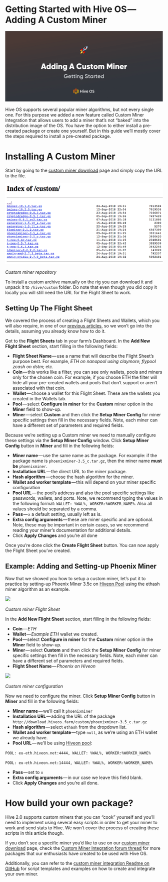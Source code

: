 # Getting Started with Hive OS — Adding A Custom Miner

<img
  src="https://github.com/minershive/hiveon-kb/raw/master/images/start_custom_miner/header.png?sanitize=true" data-canonical-src="https://github.com/minershive/hiveon-kb/raw/master/images/start_custom_miner/header.png"
  />

Hive OS supports several popular miner algorithms, but not every single one. For this purpose we added a new feature called Custom Miner Integration that allows users to add a miner that’s not “baked” into the distribution image of the OS. You have the option to either install a pre-created package or create one yourself. But in this guide we’ll mostly cover the steps required to install a pre-created package.

# Installing A Custom Miner
Start by going to the [custom miner download](http://download.hiveos.farm/custom/) page and simply copy the URL to the file.

<img
  src="https://github.com/minershive/hiveon-kb/raw/master/images/start_custom_miner/custom_miners.png?sanitize=true" data-canonical-src="https://github.com/minershive/hiveon-kb/raw/master/images/start_custom_miner/custom_miners.png"
  />

_Custom miner repository_

To install a custom archive manually on the rig you can download it and unpack it to `/hive/custom` folder. Do note that even though you did copy it locally you will still need the URL for the Flight Sheet to work.

## Setting Up The Flight Sheet
We covered the process of creating a Flight Sheets and Wallets, which you will also require, in one of our [previous articles](guides/start_dashboard_setup.md), so we won’t go into the details, assuming you already know how to do it.

Got to the **Flight Sheets** tab in your farm’s Dashboard. In the **Add New Flight Sheet** section, start filling in the following fields:

* __Flight Sheet Name__ — use a name that will describe the Flight Sheet’s purpose best. For example, _ETH on nanopool using claymore_; _flypool zcash on dstm_; etc.
* __Coin__ — this works like a filter, you can see only wallets, pools and miners only for the chosen coin. For example, if you choose ETH the filter will hide all your pre-created wallets and pools that don’t support or aren’t associated with that coin.
* __Wallet__ — choose a wallet for this Flight Sheet. These are the wallets you created in the Wallets tab.
* __Pool__ — select **Configure in miner** for the **Custom** miner option in the **Miner** field to show-up.
* __Miner__ — select **Custom** and then click the **Setup Miner Config** for miner specific settings then fill in the necessary fields. Note, each miner can have a different set of parameters and required fields.

Because we’re setting up a Custom miner we need to manually configure these settings via the **Setup Miner Config** window. Click **Setup Miner Config** button in **Miner** and fill in the following fields:

* __Miner name__ — use the same name as the package. For example: if the package name is `phoenixminer-3.5_c.tar.gz`, then the miner name **must be** `phoenixminer`.
* __Installation URL__ — the direct URL to the miner package.
* __Hash algorithm__ — choose the hash algorithm for the miner.
* __Wallet and worker template__ — this will depend on your miner specific configuration
* __Pool URL__ — the pool’s address and also the pool specific settings like passwords, wallets, and ports. Note, we recommend typing the values in the following format: `WALLET: %WAL%, WORKER:%WORKER_NAME%`. Also all values should be separated by a comma.
* __Pass__ — `x` a default setting, usually left as is.
* __Extra config arguments__ — these are miner specific and are optional. Note, these may be important in certain cases, so we recommend reading your miner’s documentation for additional details.
* Click **Apply Changes** and you’re all done

Once you’re done click the **Create Flight Sheet** button. You can now apply the Flight Sheet you’ve created.

## Example: Adding and Setting-up Phoenix Miner
Now that we showed you how to setup a custom miner, let’s put it to practice by setting-up Phoenix Miner 3.5c on [Hiveon Pool](https://www.hiveon.net/) using the ethash miner algorithm as an example.

<img
  src="https://github.com/minershive/hiveon-kb/raw/master/images/start_custom_miner/custom_fs.gif?sanitize=true" data-canonical-src="https://github.com/minershive/hiveon-kb/raw/master/images/start_custom_miner/custom_fs.gif"
  />

_Custom miner Flight Sheet_

In the **Add New Flight Sheet** section, start filling in the following fields:

* __Coin__ — _ETH_
* __Wallet__ — _Example ETH_ wallet we created.
* __Pool__ — select **Configure in miner** for the **Custom** miner option in the **Miner** field to show-up.
* __Miner__ — select **Custom** and then click the **Setup Miner Config** for miner specific settings then fill in the necessary fields. Note, each miner can have a different set of parameters and required fields.
* __Flight Sheet Name__ — _Phoenix on Hiveon_

<img
  src="https://github.com/minershive/hiveon-kb/raw/master/images/start_custom_miner/custom_conf.gif?sanitize=true" data-canonical-src="https://github.com/minershive/hiveon-kb/raw/master/images/start_custom_miner/custom_conf.gif"
  />

_Custom miner configuration_

Now we need to configure the miner. Click **Setup Miner Config** button in **Miner** and fill in the following fields:

* __Miner name__ — we’ll call it `phoenixminer`
* __Installation URL__ — adding the URL of the package `http://download.hiveos.farm/custom/phoenixminer-3.5_c.tar.gz`
* __Hash algorithm__ — select `ethash` from the dropdown list.
* __Wallet and worker template__ — type `null`, as we’re using an ETH wallet we already have.
* __Pool URL__ — we’ll be using [Hiveon pool](https://www.hiveon.net/):

`POOL: eu-eth.hiveon.net:4444, WALLET: %WAL%, WORKER:%WORKER_NAME%`

`POOL: eu-eth.hiveon.net:14444, WALLET: %WAL%, WORKER:%WORKER_NAME%`

* __Pass__ — set to `x`
* __Extra config arguments__ — in our case we leave this field blank.
* Click **Apply Changes** and you’re all done.

# How build your own package?
Hive 2.0 supports custom miners that you can “cook” yourself and you’ll need to implement using several easy scripts in order to get your miner to work and send stats to Hive. We won’t cover the process of creating these scripts in this article though.

If you don’t see a specific miner you’d like to use on our [custom miner download](http://download.hiveos.farm/custom/) page, check the [Custom Miner Integration forum thread](https://forum.hiveos.farm/t/custom-miner-integration/4521) for more packages that our enthusiasts have created to be used with Hive OS.

Additionally, you can refer to the [custom miner integration Readme on GitHub](https://github.com/minershive/hiveos-linux/tree/master/hive/custom) for script templates and examples on how to create and integrate your own miner.

